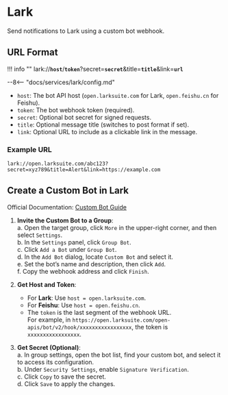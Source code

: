 # Lark

Send notifications to Lark using a custom bot webhook.

## URL Format

!!! info ""
    lark://__`host`__/__`token`__?secret=__`secret`__&title=__`title`__&link=__`url`__

--8<-- "docs/services/lark/config.md"

- `host`: The bot API host (`open.larksuite.com` for Lark, `open.feishu.cn` for Feishu).
- `token`: The bot webhook token (required).
- `secret`: Optional bot secret for signed requests.
- `title`: Optional message title (switches to post format if set).
- `link`: Optional URL to include as a clickable link in the message.

### Example URL

```url
lark://open.larksuite.com/abc123?secret=xyz789&title=Alert&link=https://example.com
```

## Create a Custom Bot in Lark

Official Documentation: [Custom Bot Guide](https://open.larksuite.com/document/client-docs/bot-v3/add-custom-bot)

1. __Invite the Custom Bot to a Group__:  
   a. Open the target group, click `More` in the upper-right corner, and then select `Settings`.  
   b. In the `Settings` panel, click `Group Bot`.  
   c. Click `Add a Bot` under `Group Bot`.  
   d. In the `Add Bot` dialog, locate `Custom Bot` and select it.  
   e. Set the bot’s name and description, then click `Add`.  
   f. Copy the webhook address and click `Finish`.  

2. __Get Host and Token__:
   - For __Lark__: Use `host = open.larksuite.com`.  
   - For __Feishu__: Use `host = open.feishu.cn`.  
   - The `token` is the last segment of the webhook URL.  
    For example, in `https://open.larksuite.com/open-apis/bot/v2/hook/xxxxxxxxxxxxxxxxx`, the token is `xxxxxxxxxxxxxxxxx`.

3. __Get Secret (Optional)__:  
   a. In group settings, open the bot list, find your custom bot, and select it to access its configuration.  
   b. Under `Security Settings`, enable `Signature Verification`.  
   c. Click `Copy` to save the secret.  
   d. Click `Save` to apply the changes.
